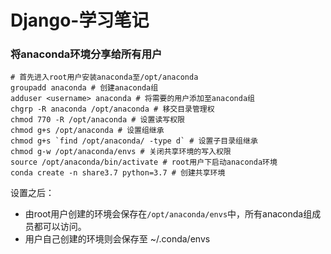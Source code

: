 # Django-学习笔记

### 将anaconda环境分享给所有用户

``` shell
# 首先进入root用户安装anaconda至/opt/anaconda
groupadd anaconda # 创建anaconda组
adduser <username> anaconda # 将需要的用户添加至anaconda组
chgrp -R anaconda /opt/anaconda # 移交目录管理权
chmod 770 -R /opt/anaconda # 设置读写权限
chmod g+s /opt/anaconda # 设置组继承
chmod g+s `find /opt/anaconda/ -type d` # 设置子目录组继承
chmod g-w /opt/anaconda/envs # 关闭共享环境的写入权限
source /opt/anaconda/bin/activate # root用户下启动anaconda环境
conda create -n share3.7 python=3.7 # 创建共享环境
```

设置之后：

- 由root用户创建的环境会保存在`/opt/anaconda/envs`中，所有anaconda组成员都可以访问。
- 用户自己创建的环境则会保存至 ~/.conda/envs

